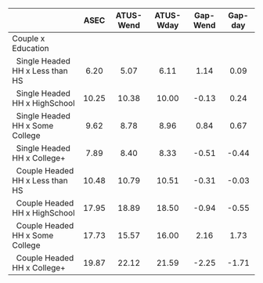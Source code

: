 
|                      |         ASEC |    ATUS-Wend |    ATUS-Wday |     Gap-Wend |      Gap-day |
| -------------------- | :----------: | :----------: | :----------: | :----------: | :----------: |
| Couple x Education   |              |              |              |              |              |
| &nbsp;&nbsp;Single Headed HH x Less than HS |         6.20 |         5.07 |         6.11 |         1.14 |         0.09 |
| &nbsp;&nbsp;Single Headed HH x HighSchool |        10.25 |        10.38 |        10.00 |        -0.13 |         0.24 |
| &nbsp;&nbsp;Single Headed HH x Some College |         9.62 |         8.78 |         8.96 |         0.84 |         0.67 |
| &nbsp;&nbsp;Single Headed HH x College+ |         7.89 |         8.40 |         8.33 |        -0.51 |        -0.44 |
| &nbsp;&nbsp;Couple Headed HH x Less than HS |        10.48 |        10.79 |        10.51 |        -0.31 |        -0.03 |
| &nbsp;&nbsp;Couple Headed HH x HighSchool |        17.95 |        18.89 |        18.50 |        -0.94 |        -0.55 |
| &nbsp;&nbsp;Couple Headed HH x Some College |        17.73 |        15.57 |        16.00 |         2.16 |         1.73 |
| &nbsp;&nbsp;Couple Headed HH x College+ |        19.87 |        22.12 |        21.59 |        -2.25 |        -1.71 |

